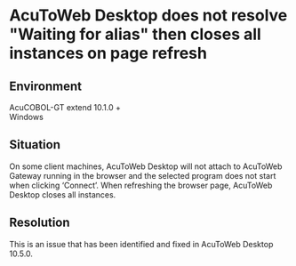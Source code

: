 # AcuToWeb Desktop does not resolve "Waiting for alias" then closes all instances on page refresh
## Environment
AcuCOBOL-GT extend 10.1.0 +  
Windows  

## Situation
On some client machines, AcuToWeb Desktop will not attach to AcuToWeb Gateway running in the browser and the selected program does not start when clicking ‘Connect’. When refreshing the browser page, AcuToWeb Desktop closes all instances.  

 ## Resolution
This is an issue that has been identified and fixed in AcuToWeb Desktop 10.5.0.  